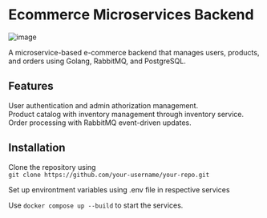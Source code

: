# Ecommerce Microservices Backend

![image](https://github.com/user-attachments/assets/8c21916e-cf88-41c3-8c4d-9e038dcf9927)

A microservice-based e-commerce backend that manages users, products, and orders using Golang, RabbitMQ, and PostgreSQL.




## Features
User authentication and admin athorization management. \
Product catalog with inventory management through inventory service.\
Order processing with RabbitMQ event-driven updates.


## Installation
Clone the repository using  
`git clone https://github.com/your-username/your-repo.git`

Set up environtment variables using .env file in respective services 

Use `docker compose up --build` to start the services.

